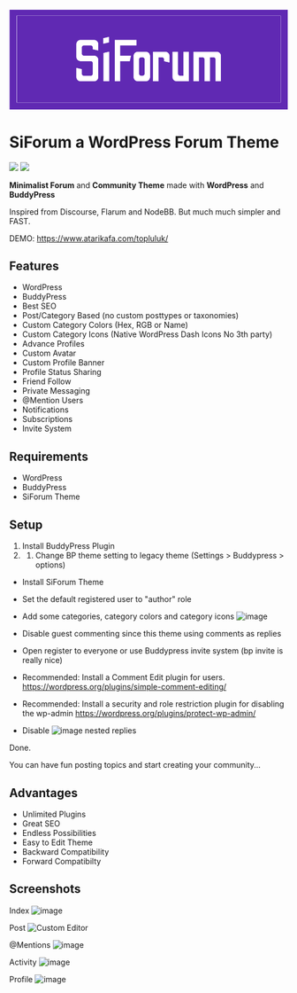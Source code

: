 ![](https://raw.githubusercontent.com/sinanisler/sinanisler/master/img/siforum.png)


# SiForum a WordPress Forum Theme 
![](https://img.shields.io/badge/Status-Beta-orange.svg)
![](https://img.shields.io/badge/License-GPL-green.svg)



**Minimalist Forum** and **Community Theme** made with **WordPress** and **BuddyPress**

Inspired from Discourse, Flarum and NodeBB. But much much simpler and FAST.


DEMO: https://www.atarikafa.com/topluluk/

## Features
 
- WordPress
- BuddyPress
- Best SEO 
- Post/Category Based (no custom posttypes or taxonomies)
- Custom Category Colors (Hex, RGB or Name)
- Custom Category Icons (Native WordPress Dash Icons No 3th party)
- Advance Profiles
- Custom Avatar
- Custom Profile Banner
- Profile Status Sharing 
- Friend Follow
- Private Messaging
- @Mention Users
- Notifications
- Subscriptions
- Invite System 


## Requirements

- WordPress
- BuddyPress
- SiForum Theme


## Setup

1. Install BuddyPress Plugin
1. 1. Change BP theme setting to legacy theme (Settings > Buddypress > options)
- Install SiForum Theme
- Set the default registered user to "author" role
- Add some categories, category colors and category icons
![image](https://user-images.githubusercontent.com/1686324/182618258-cc5833a4-4e2e-47f0-9dcb-0df77d0b64ee.png)

- Disable guest commenting since this theme using comments as replies 
- Open register to everyone or use Buddypress invite system (bp invite is really nice)
- Recommended: Install a Comment Edit plugin for users.  https://wordpress.org/plugins/simple-comment-editing/
- Recommended: Install a security and role restriction plugin for disabling the wp-admin  https://wordpress.org/plugins/protect-wp-admin/
- Disable ![image](https://user-images.githubusercontent.com/1686324/179417366-15058a7d-30a1-4bfd-bba9-d60a16199718.png) nested replies


Done. 

You can have fun posting topics and start creating your community...


## Advantages
- Unlimited Plugins
- Great SEO
- Endless Possibilities 
- Easy to Edit Theme
- Backward Compatibility
- Forward Compatibilty




## Screenshots

Index
![image](https://user-images.githubusercontent.com/1686324/169101872-89df1396-f50e-4b2a-883b-7a5349285155.png)

Post
![Custom Editor](https://user-images.githubusercontent.com/1686324/168934187-949246dd-6b25-48ed-8c79-d814de178c0b.png)

@Mentions
![image](https://user-images.githubusercontent.com/1686324/169062414-58d1d427-4d73-4f5c-b419-43f6d1e37352.png)

Activity 
![image](https://user-images.githubusercontent.com/1686324/169060592-f96a4b27-6857-4ecc-bfde-dc4fd8855e3d.png)

Profile 
![image](https://user-images.githubusercontent.com/1686324/169060860-5ee057ea-1e8a-463f-afab-2d860565d070.png)

